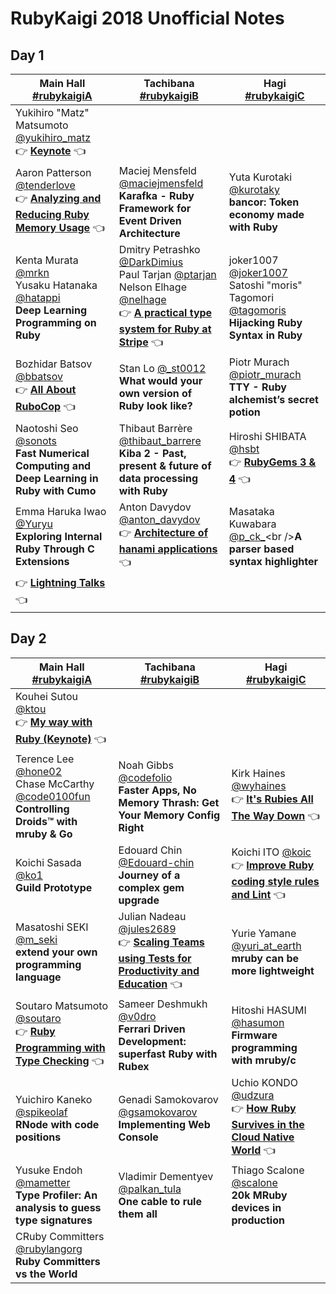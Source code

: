 # RubyKaigi 2018 Unofficial Notes

## Day 1

| Main Hall<br />[#rubykaigiA](https://twitter.com/hashtag/RubyKaigiA) | Tachibana<br />[#rubykaigiB](https://twitter.com/hashtag/RubyKaigiB) | Hagi<br />[#rubykaigiC](https://twitter.com/hashtag/RubyKaigiC) |
| ------------------------------------------------------------ | ------------------------------------------------------------ | ------------------------------------------------------------ |
| Yukihiro "Matz" Matsumoto [@yukihiro_matz](https://twitter.com/yukihiro_matz)<br />👉 **[Keynote](day-1#matz---keynote)** 👈 |                                                              |                                                              |
| Aaron Patterson [@tenderlove](https://twitter.com/tenderlove)<br />👉 **[Analyzing and Reducing Ruby Memory Usage](day-1#aaron-patterson---analyzing-and-reducing-ruby-memory-usage)** 👈 | Maciej Mensfeld [@maciejmensfeld](https://twitter.com/maciejmensfeld)<br />**Karafka - Ruby Framework for Event Driven Architecture** | Yuta Kurotaki [@kurotaky](https://twitter.com/kurotaky)<br />**bancor: Token economy made with Ruby** |
| Kenta Murata [@mrkn](https://twitter.com/mrkn)<br />Yusaku Hatanaka [@hatappi](https://twitter.com/hatappi)<br />**Deep Learning Programming on Ruby** | Dmitry Petrashko [@DarkDimius](https://twitter.com/darkdimius)<br />Paul Tarjan [@ptarjan](https://twitter.com/ptarjan)<br />Nelson Elhage [@nelhage](https://twitter.com/nelhage)<br />👉 **[A practical type system for Ruby at Stripe](day-1#a-practical-type-system-for-ruby-at-stripe)** 👈 | joker1007 [@joker1007](https://twitter.com/joker1007)<br />Satoshi "moris" Tagomori [@tagomoris](https://twitter.com/tagomoris)<br />**Hijacking Ruby Syntax in Ruby** |
| Bozhidar Batsov [@bbatsov](https://twitter.com/bbatsov)<br />👉 **[All About RuboCop](day-1#bozhidar-batsov---all-about-rubocop)** 👈 | Stan Lo [@_st0012](https://twitter.com/_st0012)<br />**What would your own version of Ruby look like?** | Piotr Murach [@piotr_murach](https://twitter.com/piotr_murach)<br />**TTY - Ruby alchemist’s secret potion** |
| Naotoshi Seo [@sonots](https://twitter.com/sonots)<br />**Fast Numerical Computing and Deep Learning in Ruby with Cumo** | Thibaut Barrère [@thibaut_barrere](https://twitter.com/thibaut_barrere)<br />**Kiba 2 - Past, present & future of data processing with Ruby** | Hiroshi SHIBATA [@hsbt](https://twitter.com/hsbt)<br />👉 **[RubyGems 3 & 4](day-1#shibata-hiroshi---rubygems-3--4)** 👈 |
| Emma Haruka Iwao [@Yuryu](https://twitter.com/Yuryu)<br />**Exploring Internal Ruby Through C Extensions** | Anton Davydov [@anton_davydov](https://twitter.com/anton_davydov)<br />👉 **[Architecture of hanami applications](day-1#anton-davydov---architecture-of-hanami-applications)** 👈 | Masataka Kuwabara [@p_ck_](https://twitter.com/p_ck_)<br />**A parser based syntax highlighter** |
| 👉 **[Lightning Talks](day-1#lightning-talks)** 👈   |                                                              |                                                              |

## Day 2

 

| Main Hall<br />[#rubykaigiA](https://twitter.com/hashtag/RubyKaigiA) | Tachibana<br />[#rubykaigiB](https://twitter.com/hashtag/RubyKaigiB) | Hagi<br />[#rubykaigiC](https://twitter.com/hashtag/RubyKaigiC) |
| ------------------------------------------------------------ | ------------------------------------------------------------ | ------------------------------------------------------------ |
| Kouhei Sutou [@ktou](https://twitter.com/ktou)<br />👉 **[My way with Ruby (Keynote)](day-2#kouhei-sutou---my-way-with-ruby-keynote)** 👈 |                                                              |                                                              |
| Terence Lee [@hone02](https://twitter.com/hone02)<br />Chase McCarthy [@code0100fun](https://twitter.com/code0100fun)<br />**Controlling Droids™ with mruby & Go** | Noah Gibbs [@codefolio](https://twitter.com/codefolio)<br />**Faster Apps, No Memory Thrash: Get Your Memory Config Right** | Kirk Haines [@wyhaines](https://twitter.com/wyhaines)<br />👉 **[It's Rubies All The Way Down](day-2#kirk-haines---its-rubies-all-the-way-down)** 👈 |
| Koichi Sasada [@ko1](https://twitter.com/_ko1)<br />**Guild Prototype** | Edouard Chin [@Edouard-chin](https://twitter.com/DaroudeDudek)<br />**Journey of a complex gem upgrade** | Koichi ITO [@koic](https://twitter.com/koic)<br />👉 **[Improve Ruby coding style rules and Lint](day-2#koichi-ito---improve-ruby-coding-style-rules-and-lint)** 👈 |
| Masatoshi SEKI [@m_seki](https://twitter.com/m_seki)<br />**extend your own programming language** | Julian Nadeau [@jules2689](https://twitter.com/jules2689)<br />👉 **[Scaling Teams using Tests for Productivity and Education](day-2#julian-nadeau---scaling-teams-using-tests-for-productivity-and-education)** 👈 | Yurie Yamane [@yuri_at_earth](https://twitter.com/yuri_at_earth)<br />**mruby can be more lightweight** |
| Soutaro Matsumoto [@soutaro](https://twitter.com/soutaro)<br />👉 **[Ruby Programming with Type Checking](day-2#soutaro-matsumoto---ruby-programming-with-type-checking)** 👈 | Sameer Deshmukh [@v0dro](https://twitter.com/v0dro)<br />**Ferrari Driven Development: superfast Ruby with Rubex** | Hitoshi HASUMI [@hasumon](#)<br />**Firmware programming with mruby/c** |
| Yuichiro Kaneko [@spikeolaf](https://twitter.com/spikeolaf)<br />**RNode with code positions** | Genadi Samokovarov [@gsamokovarov](https://twitter.com/gsamokovarov)<br />**Implementing Web Console** | Uchio KONDO [@udzura](https://twitter.com/udzura)<br />👉 **[How Ruby Survives in the Cloud Native World](day-2#uchio-kondo---how-ruby-survives-in-the-cloud-native-world)** 👈 |
| Yusuke Endoh [@mametter](https://twitter.com/mametter)<br />**Type Profiler: An analysis to guess type signatures** | Vladimir Dementyev [@palkan_tula](https://twitter.com/palkan_tula)<br />**One cable to rule them all** | Thiago Scalone [@scalone](https://twitter.com/scalone)<br />**20k MRuby devices in production** |
| CRuby Committers [@rubylangorg](https://twitter.com/rubylangorg)<br />**Ruby Committers vs the World** |                                                              |                                                              |

